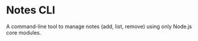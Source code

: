 # Notes CLI
A command-line tool to manage notes (add, list, remove) using only Node.js core modules.